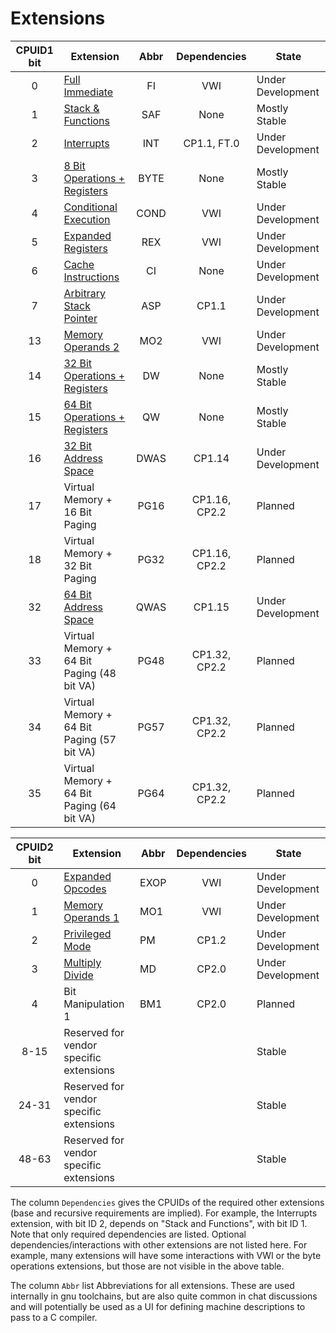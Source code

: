 # Extensions

| CPUID1 bit | Extension                                                 | Abbr | Dependencies  | State             |
|:----------:|-----------------------------------------------------------|:----:|:-------------:|-------------------|
|     0      | [Full Immediate](./full-immediates)                       |  FI  |      VWI      | Under Development |
|     1      | [Stack & Functions](./stack-and-functions)                | SAF  |     None      | Mostly Stable     |
|     2      | [Interrupts](./interrupts)                                | INT  |  CP1.1, FT.0  | Under Development |
|     3      | [8 Bit Operations + Registers](./half-word-operations)    | BYTE |     None      | Mostly Stable     |
|     4      | [Conditional Execution](./conditional-prefix)             | COND |      VWI      | Under Development |
|     5      | [Expanded Registers](./expanded-registers)                | REX  |      VWI      | Under Development |
|     6      | [Cache Instructions](./cache-instructions)                |  CI  |     None      | Under Development |
|     7      | [Arbitrary Stack Pointer](./arbitrary-stack-pointer)      | ASP  |     CP1.1     | Under Development |
|     13     | [Memory Operands 2](./memory-operands-2)                  | MO2  |      VWI      | Under Development |
|     14     | [32 Bit Operations + Registers](./double-word-operations) |  DW  |     None      | Mostly Stable     |
|     15     | [64 Bit Operations + Registers](./quad-word-operations)   |  QW  |     None      | Mostly Stable     |
|     16     | [32 Bit Address Space](./32-bit-address-space)            | DWAS |    CP1.14     | Under Development |
|     17     | Virtual Memory + 16 Bit Paging                            | PG16 | CP1.16, CP2.2 | Planned           |
|     18     | Virtual Memory + 32 Bit Paging                            | PG32 | CP1.16, CP2.2 | Planned           |
|     32     | [64 Bit Address Space](./64-bit-address-space)            | QWAS |    CP1.15     | Under Development |
|     33     | Virtual Memory + 64 Bit Paging (48 bit VA)                | PG48 | CP1.32, CP2.2 | Planned           |
|     34     | Virtual Memory + 64 Bit Paging (57 bit VA)                | PG57 | CP1.32, CP2.2 | Planned           |
|     35     | Virtual Memory + 64 Bit Paging (64 bit VA)                | PG64 | CP1.32, CP2.2 | Planned           |


| CPUID2 bit | Extension                                | Abbr | Dependencies  | State             |
|:----------:|------------------------------------------|------|:-------------:|-------------------|
|     0      | [Expanded Opcodes](./expanded-opcodes)   | EXOP |      VWI      | Under Development |
|     1      | [Memory Operands 1](./memory-operands-1) | MO1  |      VWI      | Under Development |
|     2      | [Privileged Mode](./privileged-mode)     | PM   |     CP1.2     | Under Development |
|     3      | [Multiply Divide](./multiply-divide)     | MD   |     CP2.0     | Under Development |
|     4      | Bit Manipulation 1                       | BM1  |     CP2.0     | Planned           |
|    8-15    | Reserved for vendor specific extensions  |      |               | Stable            |
|   24-31    | Reserved for vendor specific extensions  |      |               | Stable            |
|   48-63    | Reserved for vendor specific extensions  |      |               | Stable            |


The column `Dependencies` gives the CPUIDs of the required other extensions (base and recursive requirements are implied). For example, the Interrupts extension, with bit ID 2, depends on "Stack and Functions", with bit ID 1.  Note that only required dependencies are listed. Optional dependencies/interactions with other extensions are not listed here. For example, many extensions will have some interactions with VWI or the byte operations extensions, but those are not visible in the above table.

The column `Abbr` list Abbreviations for all extensions. These are used internally in gnu toolchains, but are also quite common in chat discussions and will potentially be used as a UI for defining machine descriptions to pass to a C compiler.
